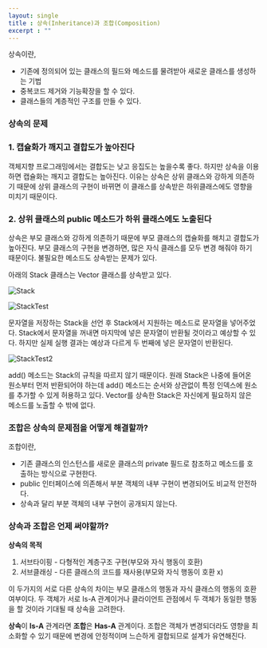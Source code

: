```yaml
---
layout: single
title : 상속(Inheritance)과 조합(Composition)
excerpt : ""
---
```


상속이란,

- 기존에 정의되어 있는 클래스의 필드와 메소드를 물려받아 새로운 클래스를 생성하는 기법
- 중복코드 제거와 기능확장을 할 수 있다.
- 클래스들의 계층적인 구조를 만들 수 있다.

### 상속의 문제

### 1. 캡슐화가 깨지고 결합도가 높아진다

객체지향 프로그래밍에서는 결합도는 낮고 응집도는 높을수록 좋다. 하지만 상속을 이용하면 캡슐화는 깨지고 결합도는 높아진다. 이유는 상속은 상위 클래스와 강하게 의존하기 때문에 상위 클래스의 구현이 바뀌면 이 클래스를 상속받은 하위클래스에도 영향을 미치기 때문이다. 

### 2. 상위 클래스의 public 메소드가 하위 클래스에도 노출된다

상속은 부모 클래스와 강하게 의존하기 때문에 부모 클래스의 캡슐화를 해치고 결합도가 높아진다. 부모 클래스의 구현을 변경하면, 많은 자식 클래스를 모두 변경 해줘야 하기 때문이다. 불필요한 메소드도 상속받는 문제가 있다. 

아래의 Stack 클래스는 Vector 클래스를 상속받고 있다.

![Stack](https://user-images.githubusercontent.com/96303344/193419142-b7c466f7-3e35-4ee2-8972-dff427cd0c33.png)

![StackTest](https://user-images.githubusercontent.com/96303344/193466990-ade3ffee-bdc5-42fb-809f-32fbf25df7f1.png)

문자열을 저장하는 Stack을 선언 후 Stack에서 지원하는 메소드로 문자열을 넣어주었다. Stack에서 문자열을 꺼내면 마지막에 넣은 문자열이 반환될 것이라고 예상할 수 있다. 하지만 실제 실행 결과는 예상과 다르게 두 번째에 넣은 문자열이 반환된다.

![StackTest2](https://user-images.githubusercontent.com/96303344/193466997-33d8a228-6f13-4d4f-a932-5bd63d395863.png)

add() 메소드는 Stack의 규칙을 따르지 않기 때문이다. 원래 Stack은 나중에 들어온 원소부터 먼저 반환되어야 하는데 add() 메소드는 순서와 상관없이 특정 인덱스에 원소를 추가할 수 있게 허용하고 있다. Vector를 상속한 Stack은 자신에게 필요하지 않은 메소드를 노출할 수 밖에 없다.

### 조합은 상속의 문제점을 어떻게 해결할까?

조합이란,

- 기존 클래스의 인스턴스를 새로운 클래스의 private 필드로 참조하고 메소드를 호출하는 방식으로 구현한다. 
- public 인터페이스에 의존해서 부분 객체의 내부 구현이 변경되어도 비교적 안전하다.
- 상속과 달리 부분 객체의 내부 구현이 공개되지 않는다.

### 상속과 조합은 언제 써야할까?

**상속의 목적**

1. 서브타이핑 - 다형적인 계층구조 구현(부모와 자식 행동이 호환)
2. 서브클래싱 - 다른 클래스의 코드를 재사용(부모와 자식 행동이 호환 x)

이 두가지의 서로 다른 상속의 차이는 부모 클래스의 행동과 자식 클래스의 행동의 호환여부이다. 두 객체가 서로 Is-A 관계이거나 클라이언트 관점에서 두 객체가 동일한 행동을 할 것이라 기대될 때 상속을 고려한다.

**상속**이 **Is-A** 관계라면 **조합**은 **Has-A** 관계이다. 조합은 객체가 변경되더라도 영향을 최소화할 수 있기 때문에 변경에 안정적이며 느슨하게 결합되므로 설계가 유연해진다.




